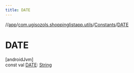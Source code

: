 ```yaml
---
title: DATE
---
```

//[app](../../../index.html)/[com.ugisozols.shoppinglistapp.utils](../index.html)/[Constants](index.html)/[DATE](-d-a-t-e.html)



# DATE



[androidJvm]\
const val [DATE](-d-a-t-e.html): [String](https://kotlinlang.org/api/latest/jvm/stdlib/kotlin/-string/index.html)




